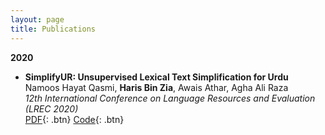 ```yaml
---
layout: page
title: Publications
---
```


**2020**

- **SimplifyUR: Unsupervised Lexical Text Simplification for Urdu** <br />
Namoos Hayat Qasmi, **Haris Bin Zia**, Awais Athar, Agha Ali Raza <br />
*12th International Conference on Language Resources and Evaluation (LREC 2020)* <br />
[PDF](https://www.aclweb.org/anthology/2020.lrec-1.428.pdf){: .btn}
[Code](https://github.com/harisbinzia/SimplifyUR){: .btn}
